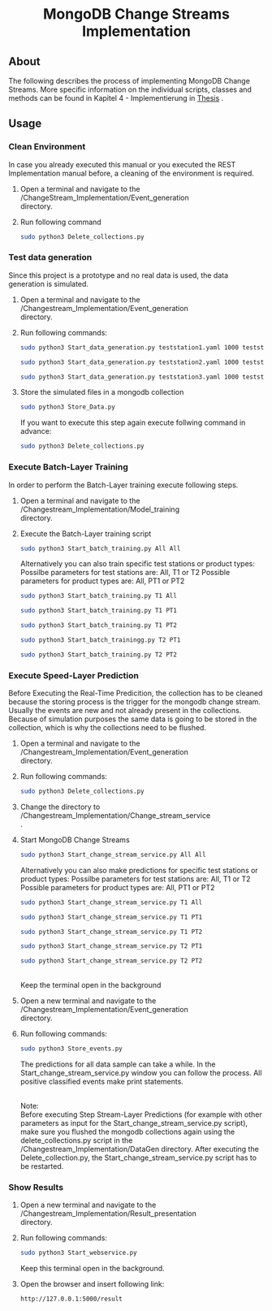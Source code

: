 <p align="center">
  <h1 align="center"> MongoDB Change Streams Implementation </h1>
  <p align="center">

<!-- ABOUT THE PROJECT -->
## About

The following describes the process of implementing MongoDB Change Streams. More specific information on the individual scripts, classes and methods can be found in Kapitel 4 - Implementierung in [Thesis](https://github.com/larsgrespan/Event_Processing_System/tree/main/Thesis) .

## Usage

### Clean Environment

In case you already executed this manual or you executed the REST Implementation manual before, a cleaning of the environment is required. 

1. Open a terminal and navigate to the <br> /ChangeStream_Implementation/Event_generation </br> directory. 

2. Run following command

   ```sh
   sudo python3 Delete_collections.py
   ```

### Test data generation

Since this project is a prototype and no real data is used, the data generation is simulated.

1. Open a terminal and navigate to the <br> /Changestream_Implementation/Event_generation </br> directory. 

2. Run following commands:
   ```sh
   sudo python3 Start_data_generation.py teststation1.yaml 1000 teststation1.csv
   ```

   ```sh
   sudo python3 Start_data_generation.py teststation2.yaml 1000 teststation2.csv
   ```

   ```sh
   sudo python3 Start_data_generation.py teststation3.yaml 1000 teststation3.csv
   ```

3. Store the simulated files in a mongodb collection

   ```sh
   sudo python3 Store_Data.py
   ```

   If you want to execute this step again execute follwing command in advance:
   ```sh
   sudo python3 Delete_collections.py
   ```
    
### Execute Batch-Layer Training

In order to perform the Batch-Layer training execute following steps.

1. Open a terminal and navigate to the <br> /Changestream_Implementation/Model_training </br> directory.

2. Execute the Batch-Layer training script

   ```sh
   sudo python3 Start_batch_training.py All All
   ```

   Alternatively you can also train specific test stations or product types:
   Possilbe parameters for test stations are: All, T1 or T2
   Possible parameters for product types are: All, PT1 or PT2

   ```sh
   sudo python3 Start_batch_training.py T1 All
   ```

   ```sh
   sudo python3 Start_batch_training.py T1 PT1
   ```

   ```sh
   sudo python3 Start_batch_training.py T1 PT2
   ```

   ```sh
   sudo python3 Start_batch_trainingg.py T2 PT1
   ```

   ```sh
   sudo python3 Start_batch_training.py T2 PT2
   ```

### Execute Speed-Layer Prediction

   Before Executing the Real-Time Predicition, the collection has to be cleaned because the storing process is the trigger for the mongodb change stream. Usually the events are new and not already present in the collections. Because of simulation purposes the same data is going to be stored in the collection, which is why the collections need to be flushed.

1. Open a terminal and navigate to the <br> /Changestream_Implementation/Event_generation </br> directory. 

2. Run following commands:
   ```sh
   sudo python3 Delete_collections.py
   ```

3. Change the directory to <br> /Changestream_Implementation/Change_stream_service </br>. 

4. Start MongoDB Change Streams
   ```sh
   sudo python3 Start_change_stream_service.py All All
   ```

   Alternatively you can also make predictions for specific test stations or product types:
   Possilbe parameters for test stations are: All, T1 or T2
   Possible parameters for product types are: All, PT1 or PT2

   ```sh
   sudo python3 Start_change_stream_service.py T1 All
   ```

   ```sh
   sudo python3 Start_change_stream_service.py T1 PT1
   ```

   ```sh
   sudo python3 Start_change_stream_service.py T1 PT2
   ```

   ```sh
   sudo python3 Start_change_stream_service.py T2 PT1
   ```

   ```sh
   sudo python3 Start_change_stream_service.py T2 PT2
   ```

   <br> Keep the terminal open in the background <br>

5. Open a new terminal and navigate to the <br> /Changestream_Implementation/Event_generation </br> directory. 

6. Run following commands:
   ```sh
   sudo python3 Store_events.py
   ``` 

   The predictions for all data sample can take a while.
   In the Start_change_stream_service.py window you can follow the process. All positive classified events make print statements.

   <br> Note: </br>
   Before executing Step Stream-Layer Predictions (for example with other parameters as input for the Start_change_stream_service.py script), make sure you flushed the mongodb collections again using the delete_collections.py script in the /Changestream_Implementation/DataGen directory. After executing the Delete_collection.py, the Start_change_stream_service.py script has to be restarted.


### Show Results

1. Open a new terminal and navigate to the <br> /Changestream_Implementation/Result_presentation </br> directory. 

2. Run following commands:
   ```sh
   sudo python3 Start_webservice.py
   ```

    Keep this terminal open in the background.

3. Open the browser and insert following link:
   ```sh
   http://127.0.0.1:5000/result
   ```
 
